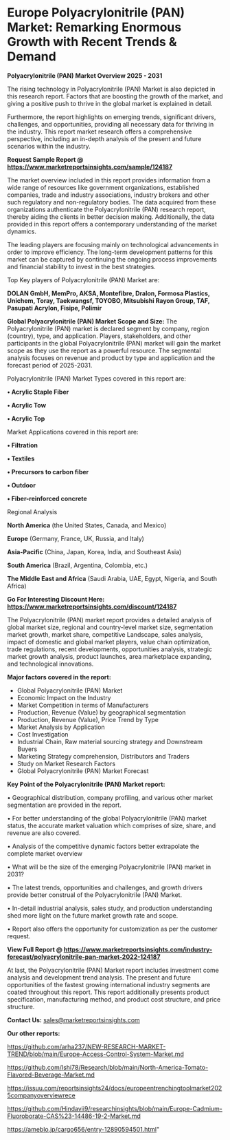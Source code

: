 # Europe Polyacrylonitrile (PAN) Market: Remarking Enormous Growth with Recent Trends & Demand

<Strong> Polyacrylonitrile (PAN) Market Overview 2025 - 2031</strong>

The rising technology in Polyacrylonitrile (PAN) Market is also depicted in this research report. Factors that are boosting the growth of the market, and giving a positive push to thrive in the global market is explained in detail.

Furthermore, the report highlights on emerging trends, significant drivers, challenges, and opportunities, providing all necessary data for thriving in the industry. This report market research offers a comprehensive perspective, including an in-depth analysis of the present and future scenarios within the industry.

<strong>Request Sample Report @ <a href=https://www.marketreportsinsights.com/sample/124187>https://www.marketreportsinsights.com/sample/124187</a></strong>

The market overview included in this report provides information from a wide range of resources like government organizations, established companies, trade and industry associations, industry brokers and other such regulatory and non-regulatory bodies. The data acquired from these organizations authenticate the Polyacrylonitrile (PAN) research report, thereby aiding the clients in better decision making. Additionally, the data provided in this report offers a contemporary understanding of the market dynamics.

The leading players are focusing mainly on technological advancements in order to improve efficiency. The long-term development patterns for this market can be captured by continuing the ongoing process improvements and financial stability to invest in the best strategies.

Top Key players of Polyacrylonitrile (PAN) Market are:

<strong>DOLAN GmbH, MemPro, AKSA, Montefibre, Dralon, Formosa Plastics, Unichem, Toray, Taekwangsf, TOYOBO, Mitsubishi Rayon Group, TAF, Pasupati Acrylon, Fisipe, Polimir</strong>

<strong><b>Global Polyacrylonitrile (PAN) Market Scope and Size:</b></strong>
The Polyacrylonitrile (PAN) market is declared segment by company, region (country), type, and application. Players, stakeholders, and other participants in the global Polyacrylonitrile (PAN) market will gain the market scope as they use the report as a powerful resource. The segmental analysis focuses on revenue and product by type and application and the forecast period of 2025-2031.

Polyacrylonitrile (PAN) Market Types covered in this report are:

<strong>• Acrylic Staple Fiber

• Acrylic Tow

• Acrylic Top</strong>

Market Applications covered in this report are:

<strong>• Filtration

• Textiles

• Precursors to carbon fiber

• Outdoor

• Fiber-reinforced concrete</strong> 

Regional Analysis

<strong>North America</strong> (the United States, Canada, and Mexico)

<strong>Europe</strong> (Germany, France, UK, Russia, and Italy)

<strong>Asia-Pacific</strong> (China, Japan, Korea, India, and Southeast Asia)

<strong>South America</strong> (Brazil, Argentina, Colombia, etc.)

<strong>The Middle East and Africa</strong> (Saudi Arabia, UAE, Egypt, Nigeria, and South Africa)

<strong>Go For Interesting Discount Here: <a href=https://www.marketreportsinsights.com/discount/124187>https://www.marketreportsinsights.com/discount/124187</a></strong>

The Polyacrylonitrile (PAN) market report provides a detailed analysis of global market size, regional and country-level market size, segmentation market growth, market share, competitive Landscape, sales analysis, impact of domestic and global market players, value chain optimization, trade regulations, recent developments, opportunities analysis, strategic market growth analysis, product launches, area marketplace expanding, and technological innovations.

<strong><b>Major factors covered in the report:</b></strong>
<ul>
  <li>Global Polyacrylonitrile (PAN) Market </li>
  <li>Economic Impact on the Industry</li>
  <li>Market Competition in terms of Manufacturers</li>
  <li>Production, Revenue (Value) by geographical segmentation</li>
  <li>Production, Revenue (Value), Price Trend by Type</li>
  <li>Market Analysis by Application</li>
  <li>Cost Investigation</li>
  <li>Industrial Chain, Raw material sourcing strategy and Downstream Buyers</li>
  <li>Marketing Strategy comprehension, Distributors and Traders</li>
  <li>Study on Market Research Factors</li>
  <li>Global Polyacrylonitrile (PAN) Market Forecast</li>
</ul>

<strong><b>Key Point of the Polyacrylonitrile (PAN) Market report:</b></strong>

• Geographical distribution, company profiling, and various other market segmentation are provided in the report.

• For better understanding of the global Polyacrylonitrile (PAN) market status, the accurate market valuation which comprises of size, share, and revenue are also covered.

• Analysis of the competitive dynamic factors better extrapolate the complete market overview

• What will be the size of the emerging Polyacrylonitrile (PAN) market in 2031?

• The latest trends, opportunities and challenges, and growth drivers provide better construal of the Polyacrylonitrile (PAN) Market.

• In-detail industrial analysis, sales study, and production understanding shed more light on the future market growth rate and scope.

• Report also offers the opportunity for customization as per the customer request.

<strong><b>View Full Report @ <a href=https://www.marketreportsinsights.com/industry-forecast/polyacrylonitrile-pan-market-2022-124187>https://www.marketreportsinsights.com/industry-forecast/polyacrylonitrile-pan-market-2022-124187</a></b></strong>


At last, the Polyacrylonitrile (PAN) Market report includes investment come analysis and development trend analysis. The present and future opportunities of the fastest growing international industry segments are coated throughout this report. This report additionally presents product specification, manufacturing method, and product cost structure, and price structure.

<strong>Contact Us:</strong>
sales@marketreportsinsights.com

<strong>Our other reports:</strong>

<a href=https://github.com/arha237/NEW-RESEARCH-MARKET-TREND/blob/main/Europe-Access-Control-System-Market.md>https://github.com/arha237/NEW-RESEARCH-MARKET-TREND/blob/main/Europe-Access-Control-System-Market.md</a>

<a href=https://github.com/Ishi78/Research/blob/main/North-America-Tomato-Flavored-Beverage-Market.md>https://github.com/Ishi78/Research/blob/main/North-America-Tomato-Flavored-Beverage-Market.md</a>

<a href=https://issuu.com/reportsinsights24/docs/europeentrenchingtoolmarket2025companyoverviewrece>https://issuu.com/reportsinsights24/docs/europeentrenchingtoolmarket2025companyoverviewrece</a>

<a href=https://github.com/Hindavii9/researchinsights/blob/main/Europe-Cadmium-Fluoroborate-CAS%23-14486-19-2-Market.md>https://github.com/Hindavii9/researchinsights/blob/main/Europe-Cadmium-Fluoroborate-CAS%23-14486-19-2-Market.md</a>

<a href=https://ameblo.jp/cargo656/entry-12890594501.html>https://ameblo.jp/cargo656/entry-12890594501.html</a>"
